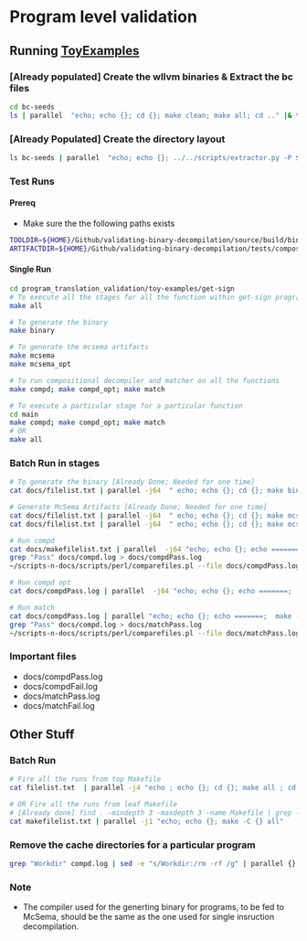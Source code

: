 # Program level validation

## Running [ToyExamples](https://github.com/sdasgup3/validating-binary-decompilation/tree/master/tests/program_translation_validation/toy-examples)

### [Already populated] Create the wllvm binaries & Extract the bc files
```bash
cd bc-seeds
ls | parallel  "echo; echo {}; cd {}; make clean; make all; cd .." |& tee ~/Junk/log
```

### [Already Populated] Create the directory layout
```bash
ls bc-seeds | parallel  "echo; echo {}; ../../scripts/extractor.py -P ${HOME}/Github/validating-binary-decompilation/source/build/lib/LLVMfunc-analyzer.so -O ./ bc-seeds/{}/{}.bc"
```

### Test Runs
#### Prereq
  - Make sure the the following paths exists
  ```bash
  TOOLDIR=${HOME}/Github/validating-binary-decompilation/source/build/bin/
  ARTIFACTDIR=${HOME}/Github/validating-binary-decompilation/tests/compositional_artifacts_single_instruction_decompilation/
  ```

#### Single Run
```bash
cd program_translation_validation/toy-examples/get-sign
# To execute all the stages for all the function within get-sign program
make all

# To generate the binary
make binary

# To generate the mcsema artifacts
make mcsema
make mcsema_opt

# To run compositional decompiler and matcher on all the functions
make compd; make compd_opt; make match

# To execute a particular stage for a particular function
cd main
make compd; make compd_opt; make match
# OR
make all
```

### Batch Run in stages
```bash
# To generate the binary [Already Done; Needed for one time]
cat docs/filelist.txt | parallel -j64  " echo; echo {}; cd {}; make binary ; cd .." |& tee ~/Junk/log

# Generate McSema Artifacts [Already Done; Needed for one time]
cat docs/filelist.txt | parallel -j64  " echo; echo {}; cd {}; make mcsema ; cd .." |& tee ~/Junk/log
cat docs/filelist.txt | parallel -j64  " echo; echo {}; cd {}; make mcsema_opt ; cd .." |& tee ~/Junk/log

# Run compd
cat docs/makefilelist.txt | parallel  -j64 "echo; echo {}; echo =======;  make -C {} compd" |& tee docs/compd.log
grep "Pass" docs/compd.log > docs/compdPass.log
~/scripts-n-docs/scripts/perl/comparefiles.pl --file docs/compdPass.log --file docs/makefilelist.txt --show 1 > docs/compdFail.log

# Run compd opt
cat docs/compdPass.log | parallel  -j64 "echo; echo {}; echo =======;  make -C {} compd_opt" |& tee docs/opt.log

# Run match
cat docs/compdPass.log | parallel "echo; echo {}; echo =======;  make -C {} match" |& tee docs/match.log
grep "Pass" docs/compd.log > docs/matchPass.log
~/scripts-n-docs/scripts/perl/comparefiles.pl --file docs/matchPass.log --file docs/makefilelist.txt --show 1 > docs/matchFail.log
```

### Important files
  - docs/compdPass.log
  - docs/compdFail.log
  - docs/matchPass.log
  - docs/matchFail.log



## Other Stuff
### Batch Run
```bash
# Fire all the runs from top Makefile
cat filelist.txt  | parallel -j4 "echo ; echo {}; cd {}; make all ; cd ..;" |& tee ~/Junk/log

# OR Fire all the runs from leaf Makefile
# [Already done] find . -mindepth 3 -maxdepth 3 -name Makefile | grep -v "old-examples\|bc-seeds" > docs/makefilelist.txt
cat makefilelist.txt | parallel -j1 "echo; echo {}; make -C {} all"
```

### Remove the cache directories for a particular program
```bash
grep "Workdir" compd.log | sed -e "s/Workdir:/rm -rf /g" | parallel {}
```


### Note
  -  The compiler used for the generting binary for programs, to be fed to McSema, should be the same as the one used for single insruction decompilation.
